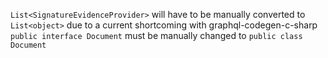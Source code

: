 `List<SignatureEvidenceProvider>` will have to be manually converted to `List<object>` due to a current shortcoming with graphql-codegen-c-sharp
`public interface Document` must be manually changed to `public class Document`
